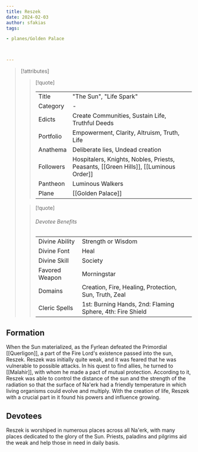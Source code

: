 ```yaml
---
title: Reszek
date: 2024-02-03
author: sfakias
tags:

- planes/Golden Palace



---
```

> [!attributes]
> 
> > [!quote]
> >
> > | | |
> > | --- | --- |
> > | Title | "The Sun", "Life Spark" |
> > | Category | - |
> > | Edicts | Create Communities, Sustain Life, Truthful Deeds |
> > | Portfolio | Empowerment, Clarity, Altruism, Truth, Life |
> > | Anathema | Deliberate lies, Undead creation  |
> > | Followers | Hospitalers, Knights, Nobles, Priests, Peasants, [[Green Hills]], [[Luminous Order]]|
> > | Pantheon | Luminous Walkers |
> > | Plane | [[Golden Palace]] |
>
> > [!quote]
> > 
> > ###### Devotee Benefits
> > | | |
> > | --- | --- |
> > | Divine Ability | Strength or Wisdom |
> > | Divine Font | Heal |
> > | Divine Skill | Society |
> > | Favored Weapon | Morningstar |
> > | Domains | Creation, Fire, Healing, Protection, Sun, Truth, Zeal |
> > | Cleric Spells | 1st: Burning Hands, 2nd: Flaming Sphere, 4th: Fire Shield |

## Formation

When the Sun materialized, as the Fyrlean defeated the Primordial [[Querligon]], a part of the Fire Lord's existence passed into the sun, Reszek. Reszek was initially quite weak, and it was feared that he was vulnerable to possible attacks. In his quest to find allies, he turned to [[Malahir]], with whom he made a pact of mutual protection. According to it, Reszek was able to control the distance of the sun and the strength of the radiation so that the surface of Na'erk had a friendly temperature in which living organisms could evolve and multiply. With the creation of life, Reszek with a crucial part in it found his powers and influence growing.

## Devotees

Reszek is worshiped in numerous places across all Na'erk, with many places dedicated to the glory of the Sun. Priests, paladins and pilgrims aid the weak and help those in need in daily basis.